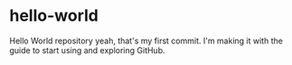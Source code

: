 # hello-world
Hello World repository
yeah, that's my first commit. I'm making it with the guide to start using and exploring GitHub.
